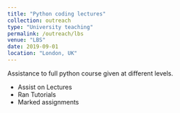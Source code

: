 ```yaml
---
title: "Python coding lectures"
collection: outreach
type: "University teaching"
permalink: /outreach/lbs
venue: "LBS"
date: 2019-09-01
location: "London, UK"
---
```


Assistance to full python course given at different levels. 

- Assist on Lectures
- Ran Tutorials
- Marked assignments
